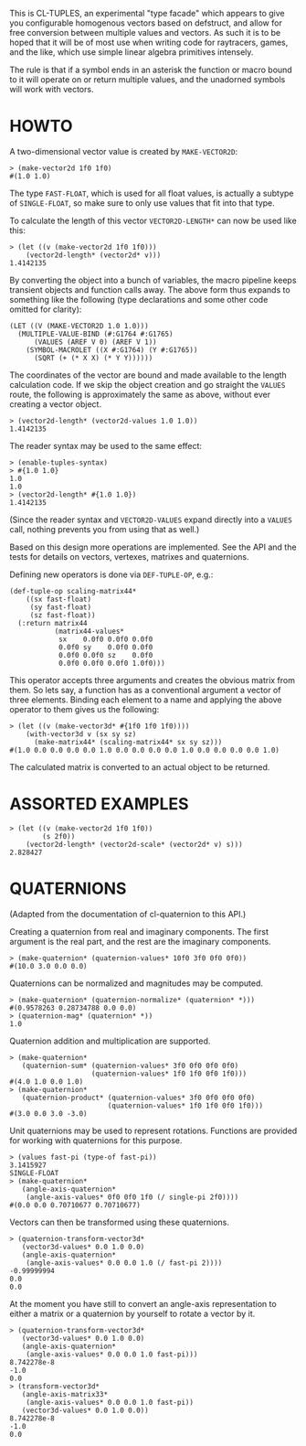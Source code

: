 This is CL-TUPLES, an experimental "type facade" which appears to give you configurable homogenous
vectors based on defstruct, and allow for free conversion between multiple values and vectors. As
such it is to be hoped that it will be of most use when writing code for raytracers, games, and
the like, which use simple linear algebra primitives intensely.

The rule is that if a symbol ends in an asterisk the function or macro bound to it will operate
on or return multiple values, and the unadorned symbols will work with vectors.

# HOWTO

A two-dimensional vector value is created by `MAKE-VECTOR2D`:

    > (make-vector2d 1f0 1f0)
    #(1.0 1.0)

The type `FAST-FLOAT`, which is used for all float values, is actually a
subtype of `SINGLE-FLOAT`, so make sure to only use values that fit into
that type.

To calculate the length of this vector `VECTOR2D-LENGTH*` can now be
used like this:

    > (let ((v (make-vector2d 1f0 1f0)))
        (vector2d-length* (vector2d* v)))
    1.4142135

By converting the object into a bunch of variables, the macro pipeline
keeps transient objects and function calls away.  The above form thus
expands to something like the following (type declarations and some
other code omitted for clarity):

    (LET ((V (MAKE-VECTOR2D 1.0 1.0)))
      (MULTIPLE-VALUE-BIND (#:G1764 #:G1765)
          (VALUES (AREF V 0) (AREF V 1))
        (SYMBOL-MACROLET ((X #:G1764) (Y #:G1765))
          (SQRT (+ (* X X) (* Y Y))))))

The coordinates of the vector are bound and made available to the length
calculation code.  If we skip the object creation and go straight the
`VALUES` route, the following is approximately the same as above,
without ever creating a vector object.

    > (vector2d-length* (vector2d-values 1.0 1.0))
    1.4142135

The reader syntax may be used to the same effect:

    > (enable-tuples-syntax)
    > #{1.0 1.0}
    1.0
    1.0
    > (vector2d-length* #{1.0 1.0})
    1.4142135

(Since the reader syntax and `VECTOR2D-VALUES` expand directly into a
`VALUES` call, nothing prevents you from using that as well.)

Based on this design more operations are implemented.  See the API and
the tests for details on vectors, vertexes, matrixes and quaternions.

Defining new operators is done via `DEF-TUPLE-OP`, e.g.:

    (def-tuple-op scaling-matrix44*
        ((sx fast-float)
         (sy fast-float)
         (sz fast-float))
      (:return matrix44
               (matrix44-values*
                sx    0.0f0 0.0f0 0.0f0
                0.0f0 sy    0.0f0 0.0f0
                0.0f0 0.0f0 sz    0.0f0
                0.0f0 0.0f0 0.0f0 1.0f0)))

This operator accepts three arguments and creates the obvious matrix
from them.  So lets say, a function has as a conventional argument a
vector of three elements.  Binding each element to a name and applying
the above operator to them gives us the following:

    > (let ((v (make-vector3d* #{1f0 1f0 1f0))))
        (with-vector3d v (sx sy sz)
          (make-matrix44* (scaling-matrix44* sx sy sz)))
    #(1.0 0.0 0.0 0.0 0.0 1.0 0.0 0.0 0.0 0.0 1.0 0.0 0.0 0.0 0.0 1.0)

The calculated matrix is converted to an actual object to be returned.

# ASSORTED EXAMPLES

    > (let ((v (make-vector2d 1f0 1f0))
            (s 2f0))
        (vector2d-length* (vector2d-scale* (vector2d* v) s)))
    2.828427

# QUATERNIONS

(Adapted from the documentation of cl-quaternion to this API.)

Creating a quaternion from real and imaginary components.  The first
argument is the real part, and the rest are the imaginary components.

    > (make-quaternion* (quaternion-values* 10f0 3f0 0f0 0f0))
    #(10.0 3.0 0.0 0.0)

Quaternions can be normalized and magnitudes may be computed.

    > (make-quaternion* (quaternion-normalize* (quaternion* *)))
    #(0.9578263 0.28734788 0.0 0.0)
    > (quaternion-mag* (quaternion* *))
    1.0

Quaternion addition and multiplication are supported.

    > (make-quaternion*
       (quaternion-sum* (quaternion-values* 3f0 0f0 0f0 0f0)
                        (quaternion-values* 1f0 1f0 0f0 1f0)))
    #(4.0 1.0 0.0 1.0)
    > (make-quaternion*
       (quaternion-product* (quaternion-values* 3f0 0f0 0f0 0f0)
                            (quaternion-values* 1f0 1f0 0f0 1f0)))
    #(3.0 0.0 3.0 -3.0)

Unit quaternions may be used to represent rotations.  Functions are
provided for working with quaternions for this purpose.

    > (values fast-pi (type-of fast-pi))
    3.1415927
    SINGLE-FLOAT
    > (make-quaternion*
       (angle-axis-quaternion*
        (angle-axis-values* 0f0 0f0 1f0 (/ single-pi 2f0))))
    #(0.0 0.0 0.70710677 0.70710677)

Vectors can then be transformed using these quaternions.

    > (quaternion-transform-vector3d*
       (vector3d-values* 0.0 1.0 0.0)
       (angle-axis-quaternion*
        (angle-axis-values* 0.0 0.0 1.0 (/ fast-pi 2))))
    -0.99999994
    0.0
    0.0

At the moment you have still to convert an angle-axis representation to
either a matrix or a quaternion by yourself to rotate a vector by it.

    > (quaternion-transform-vector3d*
       (vector3d-values* 0.0 1.0 0.0)
       (angle-axis-quaternion*
        (angle-axis-values* 0.0 0.0 1.0 fast-pi)))
    8.742278e-8
    -1.0
    0.0
    > (transform-vector3d*
       (angle-axis-matrix33*
        (angle-axis-values* 0.0 0.0 1.0 fast-pi))
       (vector3d-values* 0.0 1.0 0.0))
    8.742278e-8
    -1.0
    0.0
